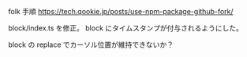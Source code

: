folk 手順
https://tech.qookie.jp/posts/use-npm-package-github-fork/

block/index.ts を修正。
block にタイムスタンプが付与されるようにした。

block の replace でカーソル位置が維持できないか？
